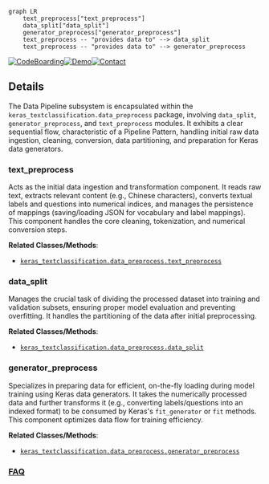 ```mermaid
graph LR
    text_preprocess["text_preprocess"]
    data_split["data_split"]
    generator_preprocess["generator_preprocess"]
    text_preprocess -- "provides data to" --> data_split
    text_preprocess -- "provides data to" --> generator_preprocess
```

[![CodeBoarding](https://img.shields.io/badge/Generated%20by-CodeBoarding-9cf?style=flat-square)](https://github.com/CodeBoarding/GeneratedOnBoardings)[![Demo](https://img.shields.io/badge/Try%20our-Demo-blue?style=flat-square)](https://www.codeboarding.org/demo)[![Contact](https://img.shields.io/badge/Contact%20us%20-%20contact@codeboarding.org-lightgrey?style=flat-square)](mailto:contact@codeboarding.org)

## Details

The Data Pipeline subsystem is encapsulated within the `keras_textclassification.data_preprocess` package, involving `data_split`, `generator_preprocess`, and `text_preprocess` modules. It exhibits a clear sequential flow, characteristic of a Pipeline Pattern, handling initial raw data ingestion, cleaning, conversion, data partitioning, and preparation for Keras data generators.

### text_preprocess
Acts as the initial data ingestion and transformation component. It reads raw text, extracts relevant content (e.g., Chinese characters), converts textual labels and questions into numerical indices, and manages the persistence of mappings (saving/loading JSON for vocabulary and label mappings). This component handles the core cleaning, tokenization, and numerical conversion steps.


**Related Classes/Methods**:

- <a href="https://github.com/yongzhuo/Keras-TextClassification/blob/master/keras_textclassification/data_preprocess/text_preprocess.py" target="_blank" rel="noopener noreferrer">`keras_textclassification.data_preprocess.text_preprocess`</a>


### data_split
Manages the crucial task of dividing the processed dataset into training and validation subsets, ensuring proper model evaluation and preventing overfitting. It handles the partitioning of the data after initial preprocessing.


**Related Classes/Methods**:

- <a href="https://github.com/yongzhuo/Keras-TextClassification/blob/master/keras_textclassification/data_preprocess/data_split.py" target="_blank" rel="noopener noreferrer">`keras_textclassification.data_preprocess.data_split`</a>


### generator_preprocess
Specializes in preparing data for efficient, on-the-fly loading during model training using Keras data generators. It takes the numerically processed data and further transforms it (e.g., converting labels/questions into an indexed format) to be consumed by Keras's `fit_generator` or `fit` methods. This component optimizes data flow for training efficiency.


**Related Classes/Methods**:

- <a href="https://github.com/yongzhuo/Keras-TextClassification/blob/master/keras_textclassification/data_preprocess/generator_preprocess.py" target="_blank" rel="noopener noreferrer">`keras_textclassification.data_preprocess.generator_preprocess`</a>




### [FAQ](https://github.com/CodeBoarding/GeneratedOnBoardings/tree/main?tab=readme-ov-file#faq)